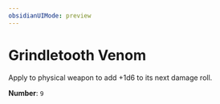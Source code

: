 ```yaml
---
obsidianUIMode: preview
---
```

# Grindletooth Venom

Apply to physical weapon to add +1d6 to its next damage roll.

**Number**: `9`
